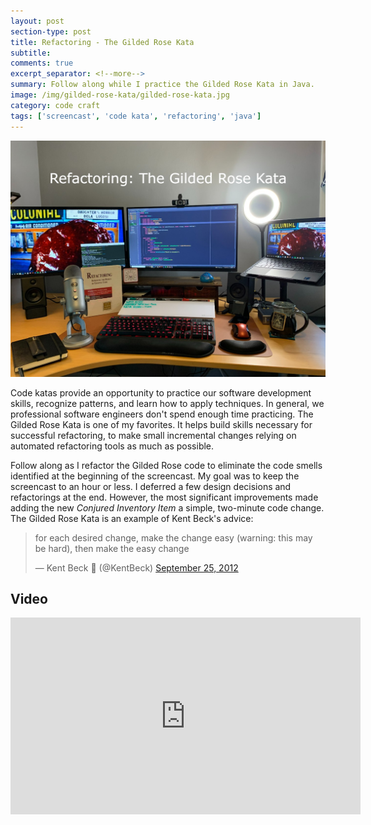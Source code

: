 ```yaml
---
layout: post
section-type: post
title: Refactoring - The Gilded Rose Kata
subtitle: 
comments: true
excerpt_separator: <!--more-->
summary: Follow along while I practice the Gilded Rose Kata in Java.
image: /img/gilded-rose-kata/gilded-rose-kata.jpg
category: code craft
tags: ['screencast', 'code kata', 'refactoring', 'java']
---
```


<img src="/img/gilded-rose-kata/gilded-rose-kata.jpg" alt="The Gilded Rose Kata" class="img-responsive" />

Code katas provide an opportunity to practice our software development skills, recognize patterns, and learn how to apply techniques. In general, we professional software engineers don't spend enough time practicing. The Gilded Rose Kata is one of my favorites. It helps build skills necessary for successful refactoring, to make small incremental changes relying on automated refactoring tools as much as possible. 

Follow along as I refactor the Gilded Rose code to eliminate the code smells identified at the beginning of the screencast. My goal was to keep the screencast to an hour or less. I deferred a few design decisions and refactorings at the end. However, the most significant improvements made adding the new _Conjured Inventory Item_ a simple, two-minute code change. The Gilded Rose Kata is an example of Kent Beck's advice:

<blockquote class="twitter-tweet"><p lang="en" dir="ltr">for each desired change, make the change easy (warning: this may be hard), then make the easy change</p>&mdash; Kent Beck 🌻 (@KentBeck) <a href="https://twitter.com/KentBeck/status/250733358307500032?ref_src=twsrc%5Etfw">September 25, 2012</a></blockquote> <script async src="https://platform.twitter.com/widgets.js" charset="utf-8"></script>

## Video 

<iframe width="560" height="315" src="https://www.youtube.com/embed/JNAwOcq0rU0" title="YouTube video player" frameborder="0" allow="accelerometer; autoplay; clipboard-write; encrypted-media; gyroscope; picture-in-picture" allowfullscreen></iframe>
